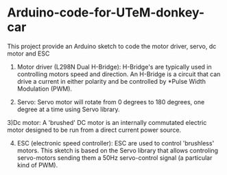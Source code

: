 # Arduino-code-for-UTeM-donkey-car
This project provide an Arduino sketch to code the motor driver, servo, dc motor  and ESC 

1) Motor driver (L298N Dual H-Bridge): 
  H-Bridge's are typically used in controlling motors speed and direction. An H-Bridge is a circuit that can drive a current in               either polarity and be controlled by *Pulse Width Modulation (PWM).

2) Servo: 
  Servo motor will rotate from 0 degrees to 180 degrees, one degree at a time using Servo library.

3)Dc motor:
  A 'brushed' DC motor is an internally commutated electric motor designed to be run from a direct current power source. 

4) ESC (electronic speed controller):
  ESC are used to control 'brushless' motors. This sketch is based on the Servo library that allows controling servo-motors sending them a   50Hz servo-control signal (a particular kind of PWM).

